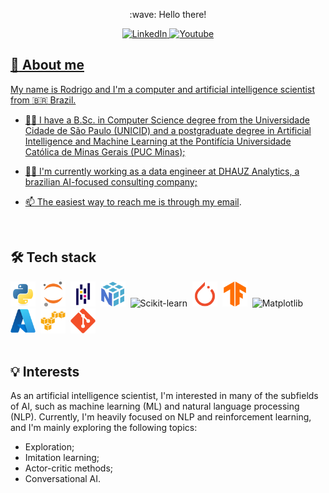 <p align="center">
:wave: Hello there! 
<br>

<div id="links" align="center">
  <a href="https://www.linkedin.com/in/rpereiracruz/"><img src="https://img.shields.io/badge/LinkedIn-blue?style=for-the-badge&logo=linkedin&logoColor=white" alt="LinkedIn"/>
  <a href="mailto:pereirarodrigocs@gmail.com"><img src="https://img.shields.io/badge/Gmail-red?style=for-the-badge&logo=gmail&logoColor=white" alt="Youtube"/>
</div>

## :blue_book: About me

My name is Rodrigo and I'm a computer and artificial intelligence scientist from :brazil: Brazil. 

* :student: I have a B.Sc. in Computer Science degree from the Universidade Cidade de São Paulo (UNICID) and a postgraduate degree in Artificial Intelligence and Machine Learning at the Pontifícia Universidade Católica de Minas Gerais (PUC Minas);
  
* :technologist: I'm currently working as a data engineer at DHAUZ Analytics, a brazilian AI-focused consulting company;
  
* :mailbox: The easiest way to reach me is through my [email](mailto:pereirarodrigocs@gmail.com).

<br>

## :hammer_and_wrench: Tech stack

<div>
  <img src="https://github.com/devicons/devicon/blob/master/icons/python/python-original.svg" title="Python" alt="Python" width="40" height="40"/>&nbsp;
  <img src="https://github.com/devicons/devicon/blob/master/icons/jupyter/jupyter-original.svg" title="Jupyter" alt="Jupyter" width="40" height="40"/>&nbsp;
  <img src="https://github.com/devicons/devicon/blob/master/icons/pandas/pandas-original.svg" title="Pandas" alt="Pandas" width="40" height="40"/>&nbsp;
  <img src="https://github.com/devicons/devicon/blob/master/icons/numpy/numpy-original.svg" title="Numpy" alt="Numpy" width="40" height="40"/>&nbsp;
  <img src="https://upload.wikimedia.org/wikipedia/commons/0/05/Scikit_learn_logo_small.svg" title="Scikit-learn" alt="Scikit-learn" width="40" height="40"/>&nbsp;
  <img src="https://github.com/devicons/devicon/blob/master/icons/pytorch/pytorch-original.svg" title="PyTorch" alt="PyTorch" width="40" height="40"/>&nbsp;
  <img src="https://github.com/devicons/devicon/blob/master/icons/tensorflow/tensorflow-original.svg" title="TensorFlow" alt="TensorFlow" width="40" height="40"/>&nbsp;
  <img src="https://upload.wikimedia.org/wikipedia/commons/8/84/Matplotlib_icon.svg" title="Matplotlib" alt="Matplotlib" width="40" height="40"/>&nbsp;
  <img src="https://github.com/devicons/devicon/blob/master/icons/azure/azure-original.svg" title="Azure" alt="Azure" width="40" height="40"/>&nbsp;
  <img src="https://github.com/devicons/devicon/blob/master/icons/amazonwebservices/amazonwebservices-original.svg" title="AWS" alt="AWS" width="40" height="40"/>&nbsp;
  <img src="https://github.com/devicons/devicon/blob/master/icons/git/git-original.svg" title="Git" alt="Git" width="40" height="40"/>
</div>

<br>

## :bulb: Interests

As an artificial intelligence scientist, I'm interested in many of the subfields of AI, such as machine learning (ML) and natural language processing (NLP). Currently, I'm heavily focused on NLP and reinforcement learning, and I'm mainly exploring the following topics:

* Exploration;
* Imitation learning;
* Actor-critic methods;
* Conversational AI.

